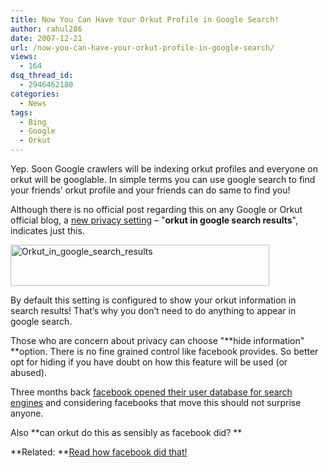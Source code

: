 ```yaml
---
title: Now You Can Have Your Orkut Profile in Google Search!
author: rahul286
date: 2007-12-21
url: /now-you-can-have-your-orkut-profile-in-google-search/
views:
  - 164
dsq_thread_id:
  - 2946462180
categories:
  - News
tags:
  - Bing
  - Google
  - Orkut
---
```

Yep. Soon Google crawlers will be indexing orkut profiles and everyone on orkut will be googlable. In simple terms you can use google search to find your friends&#8217; orkut profile and your friends can do same to find you!

Although there is no official post regarding this on any Google or Orkut official blog, a <a href="http://www.orkut.com/PrivacySettings.aspx" onclick="_gaq.push(['_trackEvent', 'outbound-article', 'http://www.orkut.com/PrivacySettings.aspx', 'new privacy setting']);" >new privacy setting</a> &#8211; "**orkut in google search results**", indicates just this. 

[<img class="wp-image-54219" style="border-right: 0px;border-top: 0px;border-left: 0px;border-bottom: 0px" height="66" alt="Orkut_in_google_search_results" src="http://cdn.devilsworkshop.org/files/2007/12/image-thumb2.png" width="414" border="0" />][1] 

By default this setting is configured to show your orkut information in search results! That&#8217;s why you don&#8217;t need to do anything to appear in google search.

Those who are concern about privacy can choose "**hide information" **option. There is no fine grained control like facebook provides. So better opt for hiding if you have doubt on how this feature will be used (or abused).

Three months back [facebook opened their user database for search engines][2] and considering facebooks that move this should not surprise anyone.

Also **can orkut do this as sensibly as facebook did? **

**Related: **[Read how facebook did that!][2]

 [1]: http://cdn.devilsworkshop.org/files/2007/12/image2.png
 [2]: http://devilsworkshop.org/2007/09/05/be-on-facebook-to-be-in-google-search/
